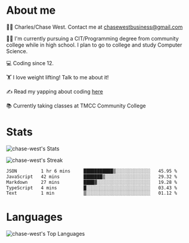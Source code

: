 # About me
🙋‍♂️ Charles/Chase West. Contact me at chasewestbusiness@gmail.com

👨‍🎓 I'm currently pursuing a CIT/Programming degree from community college
while in high school. I plan to go to college and study Computer Science. 

💻 Coding since 12.

🏋️ I love weight lifting! Talk to me about it! 

✍️ Read my yapping about coding [here](https://medium.com/@chase-west)

📚 Currently taking classes at TMCC Community College 

# Stats 

![chase-west's Stats](https://github-readme-stats.vercel.app/api?username=chase-west&theme=prussian&show_icons=true&hide_border=false&count_private=true)


![chase-west's Streak](https://github-readme-streak-stats.herokuapp.com/?user=chase-west&theme=prussian&hide_border=false)

<!--START_SECTION:waka-->

```txt
JSON         1 hr 6 mins     ███████████▒░░░░░░░░░░░░░   45.95 %
JavaScript   42 mins         ███████▒░░░░░░░░░░░░░░░░░   29.32 %
Markdown     27 mins         ████▓░░░░░░░░░░░░░░░░░░░░   19.28 %
TypeScript   4 mins          █░░░░░░░░░░░░░░░░░░░░░░░░   03.43 %
Text         1 min           ▒░░░░░░░░░░░░░░░░░░░░░░░░   01.12 %
```

<!--END_SECTION:waka-->


# Languages 
![chase-west's Top Languages](https://github-readme-stats.vercel.app/api/top-langs/?username=chase-west&theme=prussian&show_icons=true&hide_border=false&layout=compact)


